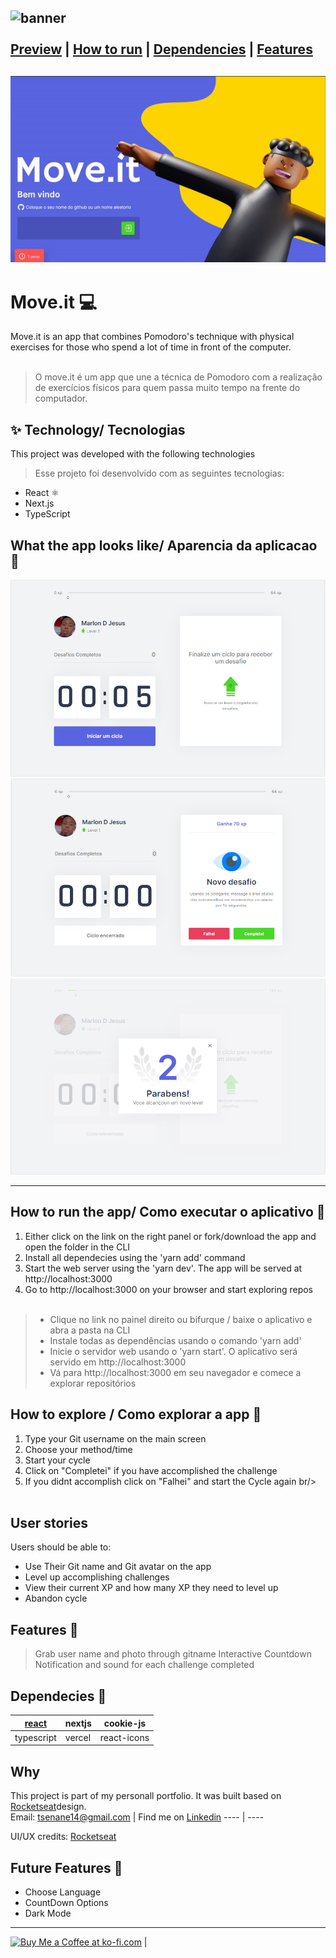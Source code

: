 ![banner](https://github.com/rocketseat-education/nlw-04-reactjs/blob/main/.github/logo.png)</br></br>
<a href="#visual">Preview</a> | <a href="#htrun">How to run</a> | <a href="#dep">Dependencies</a> | <a href="#feat">Features</a>
---------
![gif](https://github.com/paichato/moveit-next/blob/main/move-it%20previews/Moveit-gif.gif)
------
# Move.it 💻
Move.it is an app that combines Pomodoro's technique with physical exercises for those who spend a lot of time in front of the computer.</br> </br>
> O move.it é um app que une a técnica de Pomodoro com a realização de exercícios físicos para quem passa muito tempo na frente do computador.

## ✨ Technology/ Tecnologias
This project was developed with the following technologies
> Esse projeto foi desenvolvido com as seguintes tecnologias:

- React ⚛
- Next.js 
- TypeScript

<div id="visual"></div>

## What the app looks like/ Aparencia da aplicacao 🙈

 ![banner](https://github.com/paichato/moveit-next/blob/main/move-it%20previews/preview1.PNG)
  ![banner](https://github.com/paichato/moveit-next/blob/main/move-it%20previews/preview2.PNG)
   ![banner](https://github.com/paichato/moveit-next/blob/main/move-it%20previews/preview3.PNG)



--- 

<div id="htrun"></div>

## How to run the app/ Como executar o aplicativo 🚀
1. Either click on the link on the right panel or fork/download the app and open the folder in the CLI
2. Install all dependecies using the 'yarn add' command
3. Start the web server using the 'yarn dev'. The app will be served at http://localhost:3000
4. Go to http://localhost:3000 on your browser and start exploring repos<br/></br>

  > - Clique no link no painel direito ou bifurque / baixe o aplicativo e abra a pasta na CLI
  > - Instale todas as dependências usando o comando 'yarn add'
  > - Inicie o servidor web usando o 'yarn start'. O aplicativo será servido em http://localhost:3000
  > - Vá para http://localhost:3000 em seu navegador e comece a explorar repositórios

## How to explore / Como explorar a app 🔀
1. Type your Git username on the main screen
2. Choose your method/time
3. Start your cycle
4. Click on "Completei" if you have accomplished the challenge
5. If you didnt accomplish click on "Falhei" and start the Cycle again
br/><br/><br/>


## User stories
Users should be able to:

- Use Their Git name and Git avatar on the app
- Level up accomplishing challenges
- View their current XP and how many XP they need to level up
- Abandon cycle


<div id="feat"></div>

## Features 💎
> Grab user name and photo through gitname
> Interactive Countdown
> Notification and sound for each challenge completed





<div id="dep"></div>

## Dependecies 💾
[react](https://github.com/facebook/react)|nextjs|cookie-js
---|---|---
typescript|vercel|react-icons

## Why
This project is part of my personall portfolio. It was built based on [Rocketseat](https://github.com/rocketseat-education)design.<br/>
Email: tsenane14@gmail.com | Find me on [Linkedin](https://www.linkedin.com/in/marlon-d-jesus-6874271ab/) 
---- | ----


UI/UX credits: [Rocketseat](https://github.com/rocketseat-education)


## Future Features 🎲
- Choose Language
- CountDown Options
- Dark Mode

---



<a href='https://ko-fi.com/D1D63F21Y' target='_blank'><img height='36' style='border:0px;height:36px;' src='https://cdn.ko-fi.com/cdn/kofi2.png?v=2' border='0' alt='Buy Me a Coffee at ko-fi.com' /></a> | 
